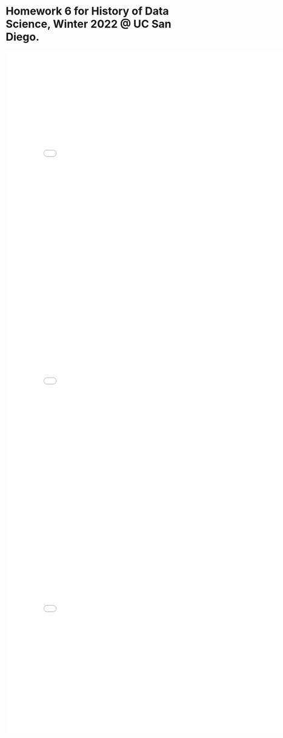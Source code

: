 # Homework 6 for History of Data Science, Winter 2022 @ UC San Diego.

<iframe src='docs/plots/snow-map.html' width=800 height=600 frameBorder=0></iframe>

<iframe src='docs/plots/plotly-galtonfig.html' width=800 height=600 frameBorder=0></iframe>

<iframe src='docs/plots/france-fig.html' width=800 height=600 frameBorder=0></iframe>
